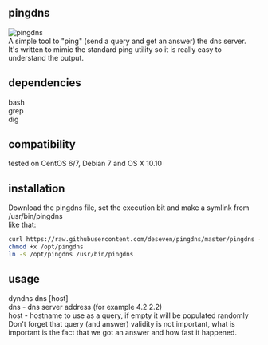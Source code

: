 ## pingdns
![pingdns](http://deseven.info/sys/pingdns.gif)  
A simple tool to "ping" (send a query and get an answer) the dns server.  
It's written to mimic the standard ping utility so it is really easy to understand the output.

## dependencies
bash  
grep  
dig

## compatibility
tested on CentOS 6/7, Debian 7 and OS X 10.10

## installation
Download the pingdns file, set the execution bit and make a symlink from /usr/bin/pingdns  
like that:  
```sh
curl https://raw.githubusercontent.com/deseven/pingdns/master/pingdns --output /opt/pingdns  
chmod +x /opt/pingdns  
ln -s /opt/pingdns /usr/bin/pingdns
```

## usage
dyndns dns [host]  
dns - dns server address (for example 4.2.2.2)  
host - hostname to use as a query, if empty it will be populated randomly  
Don't forget that query (and answer) validity is not important, what is important is the fact that we got an answer and how fast it happened.
